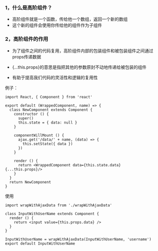 <!--
 * @Description: 高阶组件
 * @Author: xiao.zhang
 * @Date: 2020-09-22 19:29:34
 * @LastEditors: xiao.zhang
 * @LastEditTime: 2020-09-22 19:47:39
-->
### 1，什么是高阶组件？
+ 高阶组件就是一个函数，传给他一个数组，返回一个新的数组
+ 这个新的组件会使用你传给他的组件作为子组件

### 2，高阶组件的作用
+ 为了组件之间的代码复用，高阶组件内部的包装组件和被包装组件之间通过props传递数据
+ {...this.props}的意思是指把其他的参数原封不动地传递给被包装的组件

+ 有助于提高我们代码的灵活性和逻辑的复用性

例子：
```
import React, { Component } from 'react'

export default (WrappedComponent, name) => {
  class NewComponent extends Component {
    constructor () {
      super()
      this.state = { data: null }
    }

    componentWillMount () {
      ajax.get('/data/' + name, (data) => {
        this.setState({ data })
      })
    }

    render () {
      return <WrappedComponent data={this.state.data} {...this.props}/>
    }
  }
  return NewComponent
}

```

使用
```
import wrapWithAjaxData from './wrapWithAjaxData'

class InputWithUserName extends Component {
  render () {
    return <input value={this.props.data} />
  }
}

InputWithUserName = wrapWithAjaxData(InputWithUserName, 'username')
export default InputWithUserName
```

